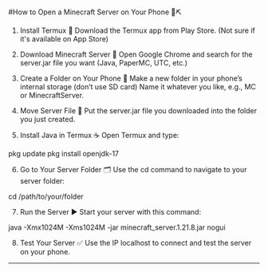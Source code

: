 #How to Open a Minecraft Server on Your Phone 📱⛏️

1. Install Termux 📝
Download the Termux app from Play Store.
(Not sure if it's available on App Store)


2. Download Minecraft Server 💾
Open Google Chrome and search for the server.jar file you want
(Java, PaperMC, UTC, etc.)


3. Create a Folder on Your Phone 📂
Make a new folder in your phone’s internal storage (don’t use SD card)
Name it whatever you like, e.g., MC or MinecraftServer.


4. Move Server File 🚚
Put the server.jar file you downloaded into the folder you just created.


5. Install Java in Termux ☕
Open Termux and type:

pkg update
pkg install openjdk-17


6. Go to Your Server Folder 🗂️
Use the cd command to navigate to your server folder:

cd /path/to/your/folder


7. Run the Server ▶️
Start your server with this command:

java -Xmx1024M -Xms1024M -jar minecraft_server.1.21.8.jar nogui


8. Test Your Server ✅
Use the IP localhost to connect and test the server on your phone.

---
